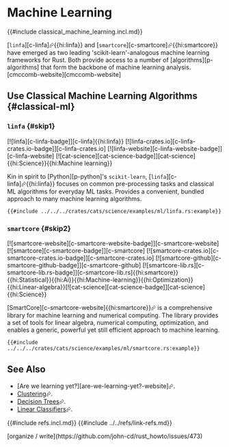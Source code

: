 # Machine Learning

{{#include classical_machine_learning.incl.md}}

[`linfa`][c-linfa]⮳{{hi:linfa}} and [`smartcore`][c-smartcore]⮳{{hi:smartcore}} have emerged as two leading 'scikit-learn'-analogous machine learning frameworks for Rust. Both provide access to a number of [algorithms][p-algorithms] that form the backbone of machine learning analysis. [cmccomb-website][cmccomb-website]

## Use Classical Machine Learning Algorithms {#classical-ml}

### `linfa` {#skip1}

[![linfa][c-linfa-badge]][c-linfa]{{hi:linfa}} [![linfa-crates.io][c-linfa-crates.io-badge]][c-linfa-crates.io] [![linfa-website][c-linfa-website-badge]][c-linfa-website] [![cat-science][cat-science-badge]][cat-science]{{hi:Science}}{{hi:Machine learning}}

Kin in spirit to [Python][p-python]'s `scikit-learn`, [`linfa`][c-linfa]⮳{{hi:linfa}} focuses on common pre-processing tasks and classical ML algorithms for everyday ML tasks. Provides a convenient, bundled approach to many machine learning algorithms.

```rust,editable
{{#include ../../../crates/cats/science/examples/ml/linfa.rs:example}}
```

### `smartcore` {#skip2}

[![smartcore-website][c-smartcore-website-badge]][c-smartcore-website] [![smartcore][c-smartcore-badge]][c-smartcore] [![smartcore-crates.io][c-smartcore-crates.io-badge]][c-smartcore-crates.io] [![smartcore-github][c-smartcore-github-badge]][c-smartcore-github] [![smartcore-lib.rs][c-smartcore-lib.rs-badge]][c-smartcore-lib.rs]{{hi:smartcore}}{{hi:Statistical}}{{hi:Ai}}{{hi:Machine-learning}}{{hi:Optimization}}{{hi:Linear-algebra}}[![cat-science][cat-science-badge]][cat-science]{{hi:Science}}

[SmartCore][c-smartcore-website]{{hi:smartcore}}⮳ is a comprehensive library for machine learning and numerical computing. The library provides a set of tools for linear algebra, numerical computing, optimization, and enables a generic, powerful yet still efficient approach to machine learning.

```rust,editable
{{#include ../../../crates/cats/science/examples/ml/smartcore.rs:example}}
```

## See Also

- [Are we learning yet?][are-we-learning-yet?-website]⮳.
- [Clustering](https://www.arewelearningyet.com/clustering/)⮳.
- [Decision Trees](https://www.arewelearningyet.com/decision-trees/)⮳.
- [Linear Classifiers](https://www.arewelearningyet.com/linear-classifiers/)⮳.

{{#include refs.incl.md}}
{{#include ../../refs/link-refs.md}}

<div class="hidden">
[organize / write](https://github.com/john-cd/rust_howto/issues/473)
</div>
